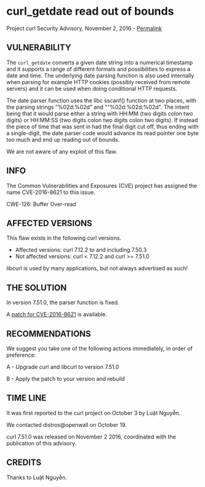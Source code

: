 curl_getdate read out of bounds
===============================

Project curl Security Advisory, November 2, 2016 -
[Permalink](https://curl.se/docs/CVE-2016-8621.html)

VULNERABILITY
-------------

The `curl_getdate` converts a given date string into a numerical timestamp and
it supports a range of different formats and possibilities to express a date
and time. The underlying date parsing function is also used internally when
parsing for example HTTP cookies (possibly received from remote servers) and
it can be used when doing conditional HTTP requests.

The date parser function uses the libc sscanf() function at two places, with
the parsing strings "%02d:%02d" and ""%02d:%02d:%02d". The intent being that
it would parse either a string with HH:MM (two digits colon two digits) or
HH:MM:SS (two digits colon two digits colon two digits). If instead the piece
of time that was sent in had the final digit cut off, thus ending with a
single-digit, the date parser code would advance its read pointer one byte too
much and end up reading out of bounds.

We are not aware of any exploit of this flaw.

INFO
----

The Common Vulnerabilities and Exposures (CVE) project has assigned the name
CVE-2016-8621 to this issue.

CWE-126: Buffer Over-read

AFFECTED VERSIONS
-----------------

This flaw exists in the following curl versions.

- Affected versions: curl 7.12.2 to and including 7.50.3
- Not affected versions: curl < 7.12.2 and curl >= 7.51.0

libcurl is used by many applications, but not always advertised as such!

THE SOLUTION
------------

In version 7.51.0, the parser function is fixed.

A [patch for CVE-2016-8621](https://curl.se/CVE-2016-8621.patch) is
available.

RECOMMENDATIONS
---------------

We suggest you take one of the following actions immediately, in order of
preference:

 A - Upgrade curl and libcurl to version 7.51.0

 B - Apply the patch to your version and rebuild

TIME LINE
---------

It was first reported to the curl project on October 3 by Luật Nguyễn.

We contacted distros@openwall on October 19.

curl 7.51.0 was released on November 2 2016, coordinated with the publication
of this advisory.

CREDITS
-------

Thanks to Luật Nguyễn.
